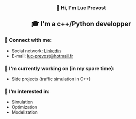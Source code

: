 <h3 align="center">
👋 Hi, I'm Luc Prevost
</h3>

<h2 align="center">
🎓 I'm a c++/Python developper
</h2> 

### 🤝 Connect with me:
- Social network: [Linkedin](https://www.linkedin.com/in/prevost-luc)
- E-mail: luc-prevost@hotmail.fr

### 🔭 I'm currently working on (in my spare time):
- Side projects (traffic simulation in C++)

### 👀 I’m interested in:
- Simulation
- Optimization
- Modelization
